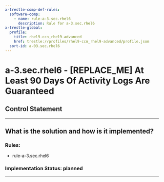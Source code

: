 ```yaml
---
x-trestle-comp-def-rules:
  software-comp:
    - name: rule-a-3.sec.rhel6
      description: Rule for a-3.sec.rhel6
x-trestle-global:
  profile:
    title: rhel9-ccn_rhel9-advanced
    href: trestle://profiles/rhel9-ccn_rhel9-advanced/profile.json
  sort-id: a-03.sec.rhel6
---
```


# a-3.sec.rhel6 - \[REPLACE_ME\] At Least 90 Days Of Activity Logs Are Guaranteed

## Control Statement

______________________________________________________________________

## What is the solution and how is it implemented?

<!-- For implementation status enter one of: implemented, partial, planned, alternative, not-applicable -->

<!-- Note that the list of rules under ### Rules: is read-only and changes will not be captured after assembly to JSON -->

<!-- Add control implementation description here for control: a-3.sec.rhel6 -->

### Rules:

  - rule-a-3.sec.rhel6

### Implementation Status: planned

______________________________________________________________________
